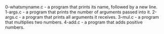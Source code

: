 0-whatsmyname.c -  a program that prints its name, followed by a new line.
1-args.c - a program that prints the number of arguments passed into it.
2-args.c - a program that prints all arguments it receives.
3-mul.c - a program that multiplies two numbers.
4-add.c - a program that adds positive numbers.

